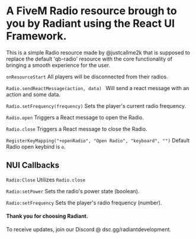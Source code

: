 # A FiveM Radio resource brough to you by Radiant using the React UI Framework.

This is a simple Radio resource made by @justcallme2k that is supposed to replace the default 'qb-radio' resource with the core functionality of bringing a smooth experience for the user.

```onResourceStart``` All players will be disconnected from their radios.

```Radio.sendReactMessage(action, data) ``` Will send a react message with an action and some data.

```Radio.setFrequency(frequency)``` Sets the player's current radio frequency. 

```Radio.open``` Triggers a React message to open the Radio.

```Radio.close``` Triggers a React message to close the Radio.

```RegisterKeyMapping("+openRadio", "Open Radio", "keyboard", "")``` Default Radio open keybind is ```o```.


## NUI Callbacks
```Radio:Close``` Utilizes ```Radio.close```

```Radio:setPower``` Sets the radio's power state (boolean).

```Radio:setFrequency``` Sets the player's radio frequency (number).


#### Thank you for choosing Radiant. 

To receive updates, join our Discord @ dsc.gg/radiantdevelopment.
